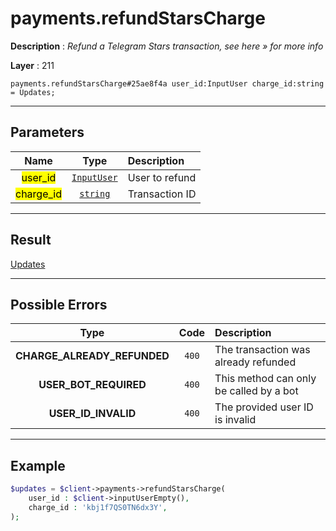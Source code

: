 # payments.refundStarsCharge

**Description** : *Refund a Telegram Stars transaction, see here &raquo; for more info*

**Layer** : 211

```tl
payments.refundStarsCharge#25ae8f4a user_id:InputUser charge_id:string = Updates;
```

---

## Parameters

| Name | Type | Description |
| :---: | :---: | :--- |
| <mark>user_id</mark> | [`InputUser`](type/InputUser) | User to refund |
| <mark>charge_id</mark> | [`string`](type/string) | Transaction ID |

---

## Result

[Updates](type/Updates)

---

## Possible Errors

| Type | Code | Description |
| :---: | :---: | :--- |
| **CHARGE_ALREADY_REFUNDED** | `400` | The transaction was already refunded |
| **USER_BOT_REQUIRED** | `400` | This method can only be called by a bot |
| **USER_ID_INVALID** | `400` | The provided user ID is invalid |

---

## Example

```php
$updates = $client->payments->refundStarsCharge(
	user_id : $client->inputUserEmpty(),
	charge_id : 'kbj1f7QS0TN6dx3Y',
);
```